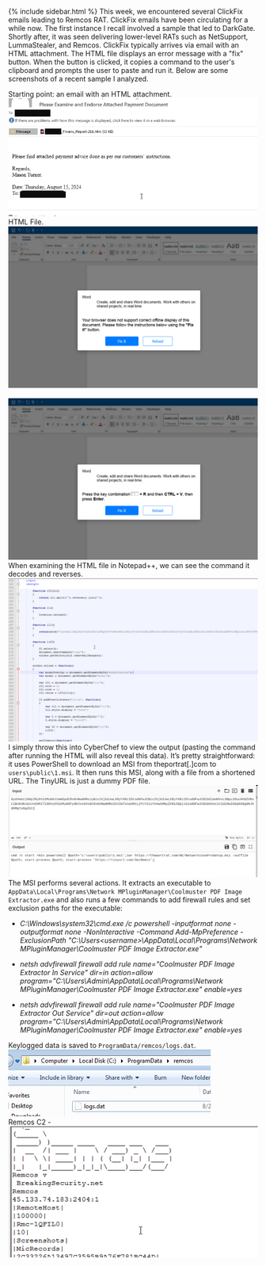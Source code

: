 {% include sidebar.html %}
This week, we encountered several ClickFix emails leading to Remcos RAT. ClickFix emails have been circulating for a while now. The first instance I recall involved a sample that led to DarkGate. Shortly after, it was seen delivering lower-level RATs such as NetSupport, LummaStealer, and Remcos. ClickFix typically arrives via email with an HTML attachment. The HTML file displays an error message with a "fix" button. When the button is clicked, it copies a command to the user's clipboard and prompts the user to paste and run it. Below are some screenshots of a recent sample I analyzed.

Starting point: an email with an HTML attachment.
<br>
<a href="Screenshots/RC1.png"> 
<img src="Screenshots/RC1.png">
</a>
<br>
HTML File.
<br>
<a href="Screenshots/RC2.png"> 
<img src="Screenshots/RC2.png">
</a>
<br>
<br>
<a href="Screenshots/RC3.png"> 
<img src="Screenshots/RC3.png">
</a>
<br>
When examining the HTML file in Notepad++, we can see the command it decodes and reverses.
<br>
<a href="Screenshots/RC4.png"> 
<img src="Screenshots/RC4.png">
</a>
<br>
I simply throw this into CyberChef to view the output (pasting the command after running the HTML will also reveal this data). It’s pretty straightforward: it uses PowerShell to download an MSI from theportrat[.]com to `users\public\1.msi`. It then runs this MSI, along with a file from a shortened URL. The TinyURL is just a dummy PDF file.
<br>
<a href="Screenshots/RC5.png"> 
<img src="Screenshots/RC5.png">
</a>
<br>
The MSI performs several actions. It extracts an executable to `AppData\Local\Programs\Network MPluginManager\Coolmuster PDF Image Extractor.exe` and also runs a few commands to add firewall rules and set exclusion paths for the executable:

*   _C:\Windows\system32\cmd.exe /c powershell -inputformat none -outputformat none -NonInteractive -Command Add-MpPreference -ExclusionPath "C:\Users\<username>\AppData\Local\Programs\Network MPluginManager\Coolmuster PDF Image Extractor.exe"_

*   _netsh advfirewall firewall add rule name="Coolmuster PDF Image Extractor In Service" dir=in action=allow program="C:\Users\Admin\AppData\Local\Programs\Network MPluginManager\Coolmuster PDF Image Extractor.exe" enable=yes_

*   _netsh advfirewall firewall add rule name="Coolmuster PDF Image Extractor Out Service" dir=out action=allow program="C:\Users\Admin\AppData\Local\Programs\Network MPluginManager\Coolmuster PDF Image Extractor.exe" enable=yes_


Keylogged data is saved to `ProgramData/remcos/logs.dat`.
<br>
<a href="Screenshots/RC6.png"> 
<img src="Screenshots/RC6.png">
</a>
<br>
Remcos C2 - 
<br>
<a href="Screenshots/RC7.png"> 
<img src="Screenshots/RC7.png">
</a>
<br>